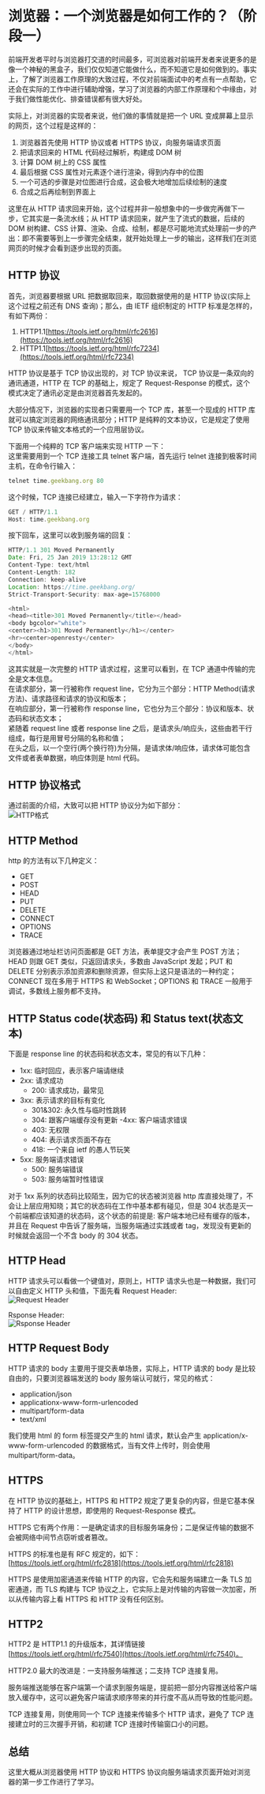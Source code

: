 # 浏览器：一个浏览器是如何工作的？（阶段一）

前端开发者平时与浏览器打交道的时间最多，可浏览器对前端开发者来说更多的是像一个神秘的黑盒子，我们仅仅知道它能做什么，而不知道它是如何做到的。事实上，了解了浏览器工作原理的大致过程，不仅对前端面试中的考点有一点帮助，它还会在实际的工作中进行辅助增强，学习了浏览器的内部工作原理和个中缘由，对于我们做性能优化、排查错误都有很大好处。  
  
实际上，对浏览器的实现者来说，他们做的事情就是把一个 URL 变成屏幕上显示的网页，这个过程是这样的：  
  
1. 浏览器首先使用 HTTP 协议或者 HTTPS 协议，向服务端请求页面
2. 把请求回来的 HTML 代码经过解析，构建成 DOM 树
3. 计算 DOM 树上的 CSS 属性
4. 最后根据 CSS 属性对元素逐个进行渲染，得到内存中的位图
5. 一个可选的步骤是对位图进行合成，这会极大地增加后续绘制的速度
6. 合成之后再绘制到界面上

这里在从 HTTP 请求回来开始，这个过程并非一般想象中的一步做完再做下一步，它其实是一条流水线；从 HTTP 请求回来，就产生了流式的数据，后续的 DOM 树构建、CSS 计算、渲染、合成、绘制，都是尽可能地流式处理前一步的产出：即不需要等到上一步骤完全结束，就开始处理上一步的输出，这样我们在浏览网页的时候才会看到逐步出现的页面。  

## HTTP 协议

首先，浏览器要根据 URL 把数据取回来，取回数据使用的是 HTTP 协议(实际上这个过程之前还有 DNS 查询)；那么，由 IETF 组织制定的 HTTP 标准是怎样的，有如下两份：

1. HTTP1.1[https://tools.ietf.org/html/rfc2616](https://tools.ietf.org/html/rfc2616)
2. HTTP1.1[https://tools.ietf.org/html/rfc7234](https://tools.ietf.org/html/rfc7234)

HTTP 协议是基于 TCP 协议出现的，对 TCP 协议来说， TCP 协议是一条双向的通讯通道，HTTP 在 TCP 的基础上，规定了 Request-Response 的模式，这个模式决定了通讯必定是由浏览器首先发起的。  
  
大部分情况下，浏览器的实现者只需要用一个 TCP 库，甚至一个现成的 HTTP 库就可以搞定浏览器的网络通讯部分；HTTP 是纯粹的文本协议，它是规定了使用 TCP 协议来传输文本格式的一个应用层协议。  
  
下面用一个纯粹的 TCP 客户端来实现 HTTP 一下：  
这里需要用到一个 TCP 连接工具 telnet 客户端，首先运行 telnet 连接到极客时间主机，在命令行输入：

``` javascript
telnet time.geekbang.org 80
```

这个时候，TCP 连接已经建立，输入一下字符作为请求：

``` javascript
GET / HTTP/1.1
Host: time.geekbang.org
```

按下回车，这里可以收到服务端的回复：

``` javascript
HTTP/1.1 301 Moved Permanently
Date: Fri, 25 Jan 2019 13:28:12 GMT
Content-Type: text/html
Content-Length: 182
Connection: keep-alive
Location: https://time.geekbang.org/
Strict-Transport-Security: max-age=15768000

<html>
<head><title>301 Moved Permanently</title></head>
<body bgcolor="white">
<center><h1>301 Moved Permanently</h1></center>
<hr><center>openresty</center>
</body>
</html>
```

这其实就是一次完整的 HTTP 请求过程，这里可以看到，在 TCP 通道中传输的完全是文本信息。  
在请求部分，第一行被称作 request line，它分为三个部分：HTTP Method(请求方法)、请求路径和请求的协议和版本；  
在响应部分，第一行被称作 response line，它也分为三个部分：协议和版本、状态码和状态文本；  
紧随着 request line 或者 response line 之后，是请求头/响应头，这些由若干行组成，每行是用冒号分隔的名称和值；  
在头之后，以一个空行(两个换行符)为分隔，是请求体/响应体，请求体可能包含文件或者表单数据，响应体则是 html 代码。  

## HTTP 协议格式

通过前面的介绍，大致可以把 HTTP 协议分为如下部分：  
![HTTP格式](./images/30-1.jpg)

## HTTP Method

http 的方法有以下几种定义：

- GET
- POST
- HEAD
- PUT
- DELETE
- CONNECT
- OPTIONS
- TRACE

浏览器通过地址栏访问页面都是 GET 方法，表单提交才会产生 POST 方法；HEAD 则跟 GET 类似，只返回请求头，多数由 JavaScript 发起；PUT 和 DELETE 分别表示添加资源和删除资源，但实际上这只是语法的一种约定；CONNECT 现在多用于 HTTPS 和 WebSocket；OPTIONS 和 TRACE 一般用于调试，多数线上服务都不支持。

## HTTP Status code(状态码) 和 Status text(状态文本)

下面是 response line 的状态码和状态文本，常见的有以下几种：

- 1xx: 临时回应，表示客户端请继续
- 2xx: 请求成功
  - 200: 请求成功，最常见
- 3xx: 表示请求的目标有变化
  - 301&302: 永久性与临时性跳转
  - 304: 跟客户端缓存没有更新
-4xx: 客户端请求错误
  - 403: 无权限
  - 404: 表示请求页面不存在
  - 418: 一个来自 ietf 的愚人节玩笑
- 5xx: 服务端请求错误
  - 500: 服务端错误
  - 503: 服务端暂时性错误

对于 1xx 系列的状态码比较陌生，因为它的状态被浏览器 http 库直接处理了，不会让上层应用知晓；其它的状态码在工作中基本都有碰见，但是 304 状态是灭一个前端都应该知道的状态码，这个状态的前提是: 客户端本地已经有缓存的版本，并且在 Request 中告诉了服务端，当服务端通过实践或者 tag，发现没有更新的时候就会返回一个不含 body 的 304 状态。

## HTTP Head

HTTP 请求头可以看做一个键值对，原则上，HTTP 请求头也是一种数据，我们可以自由定义 HTTP 头和值，下面先看 Request Header:  
![Request Header](./images/30-2.png)  
  
Rsponse Header:  
![Rsponse Header](./images/30-3.png)  
  
## HTTP Request Body

HTTP 请求的 body 主要用于提交表单场景，实际上，HTTP 请求的 body 是比较自由的，只要浏览器端发送的 body 服务端认可就行，常见的格式：

- application/json
- applicationx-www-form-urlencoded
- multipart/form-data
- text/xml

我们使用 html 的 form 标签提交产生的 html 请求，默认会产生 application/x-www-form-urlencoded 的数据格式，当有文件上传时，则会使用 multipart/form-data。

## HTTPS

在 HTTP 协议的基础上，HTTPS 和 HTTP2 规定了更复杂的内容，但是它基本保持了 HTTP 的设计思想，即使用的 Request-Response 模式。  
  
HTTPS 它有两个作用：一是确定请求的目标服务端身份；二是保证传输的数据不会被网络中间节点窃听或者篡改。  
  
HTTPS 的标准也是有 RFC 规定的，如下：  
[https://tools.ietf.org/html/rfc2818](https://tools.ietf.org/html/rfc2818)  
  
HTTPS 是使用加密通道来传输 HTTP 的内容，它会先和服务端建立一条 TLS 加密通道，而 TLS 构建与 TCP 协议之上，它实际上是对传输的内容做一次加密，所以从传输内容上看 HTTPS 和 HTTP 没有任何区别。  

## HTTP2

HTTP2 是 HTTP1.1 的升级版本，其详情链接 [https://tools.ietf.org/html/rfc7540](https://tools.ietf.org/html/rfc7540)。  
  
HTTP2.0 最大的改进是：一支持服务端推送；二支持 TCP 连接复用。  
  
服务端推送能够在客户端第一个请求到服务端是，提前把一部分内容推送给客户端放入缓存中，这可以避免客户端请求顺序带来的并行度不高从而导致的性能问题。  
  
TCP 连接复用，则使用同一个 TCP 连接来传输多个 HTTP 请求，避免了 TCP 连接建立时的三次握手开销，和初建 TCP 连接时传输窗口小的问题。

## 总结

这里大概从浏览器使用 HTTP 协议和 HTTPS 协议向服务端请求页面开始对浏览器的第一步工作进行了学习。